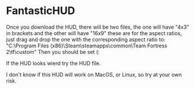 # FantasticHUD


Once you download the HUD, there will be two files,
the one will have "4x3" in brackets and the other will have "16x9"
these are for the aspect ratios, just drag and drop the one with the
corresponding aspect ratio to:
"C:\Program Files (x86)\Steam\steamapps\common\Team Fortress 2\tf\custom"
Then you should be set (:

If the HUD looks wierd try the HUD file.

I don't know if this HUD will work on MacOS, or Linux, so try at your own risk.
